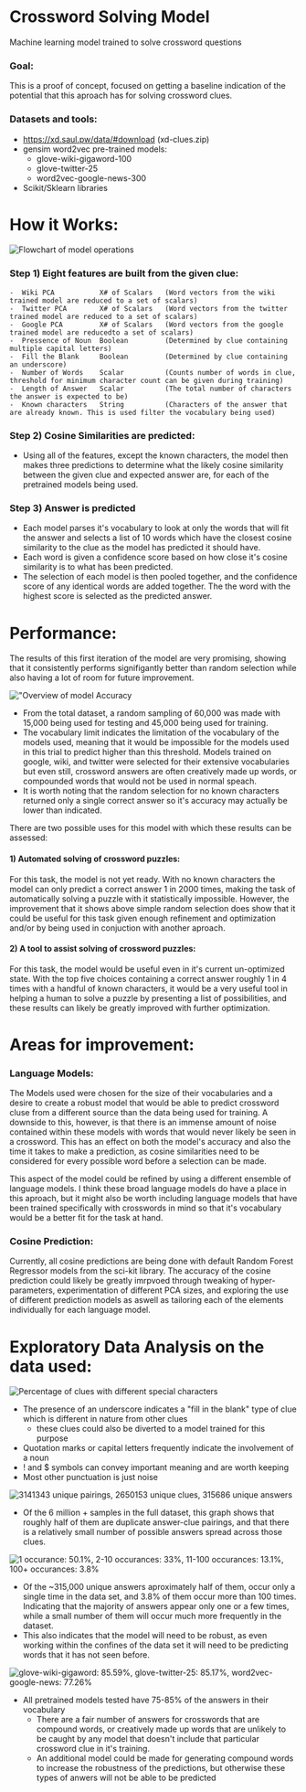 # Crossword Solving Model
Machine learning model trained to solve crossword questions

### Goal:
This is a proof of concept, focused on getting a baseline indication of the potential that this aproach has for solving crossword clues.

### Datasets and tools:
- https://xd.saul.pw/data/#download (xd-clues.zip)
- gensim word2vec pre-trained models:
  - glove-wiki-gigaword-100
  - glove-twitter-25
  - word2vec-google-news-300
- Scikit/Sklearn libraries

# How it Works:

![Flowchart of model operations](/images/model_diagram.png?raw=true "Number of unique clues and answers in cleaned dataset" )

### Step 1) Eight features are built from the given clue:
    -  Wiki PCA           X# of Scalars   (Word vectors from the wiki trained model are reduced to a set of scalars)
    -  Twitter PCA        X# of Scalars   (Word vectors from the twitter trained model are reduced to a set of scalars)
    -  Google PCA         X# of Scalars   (Word vectors from the google trained model are reducedto a set of scalars)
    -  Pressence of Noun  Boolean         (Determined by clue containing multiple capital letters)
    -  Fill the Blank     Boolean         (Determined by clue containing an underscore)
    -  Number of Words    Scalar          (Counts number of words in clue, threshold for minimum character count can be given during training)
    -  Length of Answer   Scalar          (The total number of characters the answer is expected to be)
    -  Known characters   String          (Characters of the answer that are already known. This is used filter the vocabulary being used)
    
### Step 2) Cosine Similarities are predicted:
  -  Using all of the features, except the known characters, the model then makes three predictions to determine what the likely cosine similarity between the given clue and expected answer are, for each of the pretrained models being used.

### Step 3) Answer is predicted
  - Each model parses it's vocabulary to look at only the words that will fit the answer and selects a list of 10 words which have the closest cosine similarity to the clue as the model has predicted it should have.
  - Each word is given a confidence score based on how close it's cosine similarity is to what has been predicted.
  - The selection of each model is then pooled together, and the confidence score of any identical words are added together.  The the word with the highest score is selected as the predicted answer.


# Performance:

The results of this first iteration of the model are very promising, showing that it consistently performs signifigantly better than random selection while also having a lot of room for future improvement. 

!["Overview of model Accuracy](/images/accuracy_overview.png?raw=true "Overview of model Accuracy" )


- From the total dataset, a random sampling of 60,000 was made with 15,000 being used for testing and 45,000 being used for training.
- The vocabulary limit indicates the limitation of the vocabulary of the models used, meaning that it would be impossible for the models used in this trial to predict higher than this threshold.  Models trained on google, wiki, and twitter were selected for their extensive vocabularies but even still, crossword answers are often creatively made up words, or compounded words that would not be used in normal speach.
- It is worth noting that the random selection for no known characters returned only a single correct answer so it's accuracy may actually be lower than indicated.

There are two possible uses for this model with which these results can be assessed:

#### 1) Automated solving of crossword puzzles:
  For this task, the model is not yet ready.  With no known characters the model can only predict a correct answer 1 in 2000 times, making the task of automatically solving a puzzle with it statistically impossible. However, the improvement that it shows above simple random selection does show that it could be useful for this task given enough refinement and optimization and/or by being used in conjuction with another aproach.
  
#### 2) A tool to assist solving of crossword puzzles:
  For this task, the model would be useful even in it's current un-optimized state.   With the top five choices containing a correct answer roughly 1 in 4 times with a handful of known characters, it would be a very useful tool in helping a human to solve a puzzle by presenting a list of possibilities, and these results can likely be greatly improved with further optimization.

  
  
# Areas for improvement:

### Language Models:
The Models used were chosen for the size of their vocabularies and a desire to create a robust model that would be able to predict crossword cluse from a different source than the data being used for training.  A downside to this, however, is that there is an immense amount of noise contained within these models with words that would never likely be seen in a crossword.  This has an effect on both the model's accuracy and also the time it takes to make a prediction, as cosine similarities need to be considered for every possible word before a selection can be made.

This aspect of the model could be refined by using a different ensemble of language models.  I think these broad language models do have a place in this aproach, but it might also be worth including language models that have been trained specifically with crosswords in mind so that it's vocabulary would be a better fit for the task at hand.

### Cosine Prediction:
Currently, all cosine predictions are being done with default Random Forest Regressor models from the sci-kit library.  The accuracy of the cosine prediction could likely be greatly imrpvoed through tweaking of hyper-parameters, experimentation of different PCA sizes, and exploring the use of different prediction models as aswell as tailoring each of the elements individually for each language model.   


# Exploratory Data Analysis on the data used:


![Percentage of clues with different special characters](/images/punctuation_percents.png?raw=true "Percentage of clues that contain each for of punctuation (before cleaning)")

- The presence of an underscore indicates a "fill in the blank" type of clue which is different in nature from other clues
  - these clues could also be diverted to a model trained for this purpose
- Quotation marks or capital letters frequently indicate the involvement of a noun
- ! and $ symbols can convey important meaning and are worth keeping
- Most other punctuation is just noise

![3141343 unique pairings, 2650153 unique clues, 315686 unique answers](/images/number_of_clues_and_answers.png?raw=true "Number of unique clues and answers in cleaned dataset" )

- Of the 6 million + samples in the full dataset, this graph shows that roughly half of them are duplicate answer-clue pairings, and that there is a relatively small number of possible answers spread across those clues.

![1 occurance: 50.1%, 2-10 occurances: 33%, 11-100 occurances: 13.1%, 100+ occurances: 3.8%](/images/answer_frequency.png?raw=true "Frequency of repeated answers." )

- Of the ~315,000 unique answers aproximately half of them, occur only a single time in the data set, and 3.8% of them occur more than 100 times. Indicating that the majority of answers appear only one or a few times, while a small number of them will occur much more frequently in the dataset. 
- This also indicates that the model will need to be robust, as even working within the confines of the data set it will need to be predicting words that it has not seen before.

![glove-wiki-gigaword: 85.59%, glove-twitter-25: 85.17%, word2vec-google-news: 77.26%](/images/vocabulary_percentages.png?raw=true "Percentage of answers contained in vocabularies of pre-trained word2vec models." )

- All pretrained models tested have 75-85% of the answers in their vocabulary
  - There are a fair number of answers for crosswords that are compound words, or creatively made up words that are unlikely to be caught by any model that doesn't include that particular crossword clue in it's training.
  - An additional model could be made for generating compound words to increase the robustness of the predictions, but otherwise these types of anwers will not be able to be predicted 




